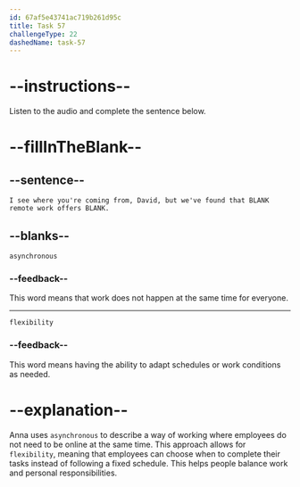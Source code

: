 ```yaml
---
id: 67af5e43741ac719b261d95c
title: Task 57
challengeType: 22
dashedName: task-57
---
```


<!-- (Audio) Anna: I see where you're coming from, David, but we've found that asynchronous remote work offers flexibility. -->

# --instructions--

Listen to the audio and complete the sentence below.

# --fillInTheBlank--

## --sentence--

`I see where you're coming from, David, but we've found that BLANK remote work offers BLANK.`

## --blanks--

`asynchronous`

### --feedback--

This word means that work does not happen at the same time for everyone.

---

`flexibility`

### --feedback--

This word means having the ability to adapt schedules or work conditions as needed.

# --explanation--

Anna uses `asynchronous` to describe a way of working where employees do not need to be online at the same time. This approach allows for `flexibility`, meaning that employees can choose when to complete their tasks instead of following a fixed schedule. This helps people balance work and personal responsibilities.
